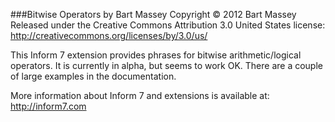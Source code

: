 ###Bitwise Operators by Bart Massey
Copyright © 2012 Bart Massey  
Released under the Creative Commons Attribution 3.0 United States license:  
http://creativecommons.org/licenses/by/3.0/us/

This Inform 7 extension provides phrases for bitwise
arithmetic/logical operators. It is currently in alpha, but
seems to work OK. There are a couple of large examples in
the documentation.

More information about Inform 7 and extensions is available
at: http://inform7.com
